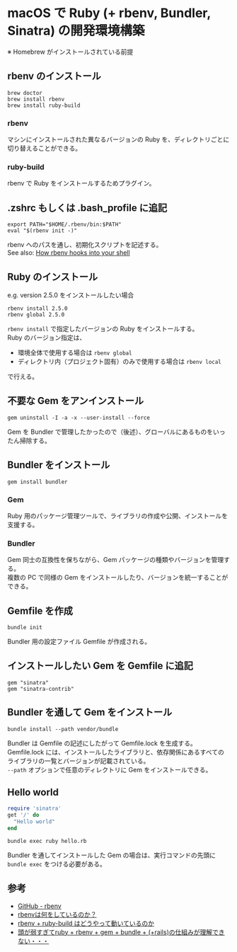 # macOS で Ruby (+ rbenv, Bundler, Sinatra) の開発環境構築

※ Homebrew がインストールされている前提

## rbenv のインストール

```
brew doctor
brew install rbenv
brew install ruby-build
```

### rbenv

マシンにインストールされた異なるバージョンの Ruby を、ディレクトリごとに切り替えることができる。

### ruby-build

rbenv で Ruby をインストールするためプラグイン。

## .zshrc もしくは .bash_profile に追記

```
export PATH="$HOME/.rbenv/bin:$PATH"
eval "$(rbenv init -)"
```

rbenv へのパスを通し、初期化スクリプトを記述する。  
See also: [How rbenv hooks into your shell](https://github.com/rbenv/rbenv#how-rbenv-hooks-into-your-shell)

## Ruby のインストール

e.g. version 2.5.0 をインストールしたい場合

```
rbenv install 2.5.0
rbenv global 2.5.0
```

`rbenv install` で指定したバージョンの Ruby をインストールする。  
Ruby のバージョン指定は、

- 環境全体で使用する場合は `rbenv global`
- ディレクトリ内（プロジェクト固有）のみで使用する場合は `rbenv local`

で行える。

## 不要な Gem をアンインストール

```
gem uninstall -I -a -x --user-install --force
```

Gem を Bundler で管理したかったので（後述）、グローバルにあるものをいったん掃除する。

## Bundler をインストール

```
gem install bundler
```

### Gem

Ruby 用のパッケージ管理ツールで、ライブラリの作成や公開、インストールを支援する。

### Bundler

Gem 同士の互換性を保ちながら、Gem パッケージの種類やバージョンを管理する。  
複数の PC で同様の Gem をインストールしたり、バージョンを統一することができる。

## Gemfile を作成

```
bundle init
```

Bundler 用の設定ファイル Gemfile が作成される。

## インストールしたい Gem を Gemfile に追記

```
gem "sinatra"
gem "sinatra-contrib"
```

## Bundler を通して Gem をインストール

```
bundle install --path vendor/bundle
```

Bundler は Gemfile の記述にしたがって Gemfile.lock を生成する。  
Gemfile.lock には、インストールしたライブラリと、依存関係にあるすべてのライブラリの一覧とバージョンが記載されている。  
`--path` オプションで任意のディレクトリに Gem をインストールできる。

## Hello world

```ruby
require 'sinatra'
get '/' do
  "Hello world"
end
```

```
bundle exec ruby hello.rb
```

Bundler を通してインストールした Gem の場合は、実行コマンドの先頭に `bundle exec` をつける必要がある。

## 参考

- [GitHub - rbenv](https://github.com/rbenv/rbenv)
- [rbenvは何をしているのか？](http://d.hatena.ne.jp/zariganitosh/20141101/what_does_rbenv)
- [rbenv + ruby-build はどうやって動いているのか](http://takatoshiono.hatenablog.com/entry/2015/01/09/012040)
- [頭が弱すぎてruby + rbenv + gem + bundle + (+rails)の仕組みが理解できない・・・](http://komaken.me/blog/2013/07/05/%E9%A0%AD%E3%81%8C%E5%BC%B1%E3%81%99%E3%81%8E%E3%81%A6ruby-rbenv-gem-bundle-rails%E3%81%AE%E4%BB%95%E7%B5%84%E3%81%BF%E3%81%8C%E7%90%86%E8%A7%A3%E3%81%A7%E3%81%8D%E3%81%AA%E3%81%84%E3%83%BB/)
